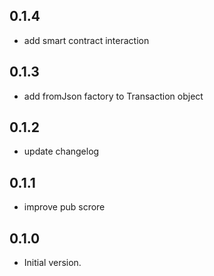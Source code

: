 ## 0.1.4
- add smart contract interaction

## 0.1.3
- add fromJson factory to Transaction object

## 0.1.2
- update changelog

## 0.1.1
- improve pub scrore

## 0.1.0

- Initial version.
